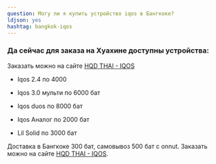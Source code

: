 ```yaml
---
question: Могу ли я купить устройство iqos в Бангкоке?
ldjson: yes
hashtag: bangkok-iqos
---
```


### Да сейчас для заказа на Хуахине доступны устройства:

Заказать можно на сайте [HQD THAI - IQOS](https://hqdthai.ru/iqos/)

* Iqos 2.4 по 4000

* Iqos 3.0 мульти по 6000  бат

* Iqos duos по 8000 бат

* Iqos Аналог по 2000 бат

* Lil Solid по 3000 бат 

Доставка в Бангкоке 300 бат, самовывоз 500 бат с onnut. Заказать можно на сайте [HQD THAI - IQOS](https://hqdthai.ru/iqos/).
